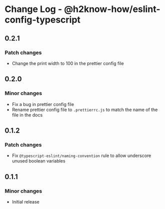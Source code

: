 # Change Log - @h2know-how/eslint-config-typescript

## 0.2.1

### Patch changes

- Change the print width to 100 in the prettier config file

## 0.2.0

### Minor changes

- Fix a bug in prettier config file
- Rename prettier config file to `.prettierrc.js` to match the name of the file in the docs

## 0.1.2

### Patch changes

- Fix `@typescript-eslint/naming-convention` rule to allow underscore unused boolean variables

## 0.1.1

### Minor changes

- Initial release
